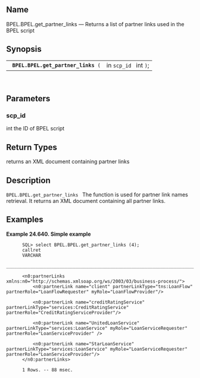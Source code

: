 <div>

<div>

</div>

<div>

## Name

BPEL.BPEL.get_partner_links — Returns a list of partner links used in
the BPEL script

</div>

<div>

## Synopsis

<div>

|                                          |                       |
|------------------------------------------|-----------------------|
| ` `**`BPEL.BPEL.get_partner_links`**` (` | in `scp_id ` int `)`; |

<div>

 

</div>

</div>

</div>

<div>

## Parameters

<div>

### scp_id

<span class="type">int </span> the ID of BPEL script

</div>

</div>

<div>

## Return Types

returns an XML document containing partner links

</div>

<div>

## Description

`BPEL.BPEL.get_partner_links ` The function is used for partner link
names retrieval. It returns an XML document containing all partner
links.

</div>

<div>

## Examples

<div>

**Example 24.640. Simple example**

<div>

``` screen
      SQL> select BPEL.BPEL.get_partner_links (4);
      callret
      VARCHAR
      _______________________________________________________________________________

      <n0:partnerLinks xmlns:n0="http://schemas.xmlsoap.org/ws/2003/03/business-process/">
          <n0:partnerLink name="client" partnerLinkType="tns:LoanFlow" partnerRole="LoanFlowRequester" myRole="LoanFlowProvider"/>

          <n0:partnerLink name="creditRatingService" partnerLinkType="services:CreditRatingService" partnerRole="CreditRatingServiceProvider"/>

          <n0:partnerLink name="UnitedLoanService" partnerLinkType="services:LoanService" myRole="LoanServiceRequester" partnerRole="LoanServiceProvider" />

          <n0:partnerLink name="StarLoanService" partnerLinkType="services:LoanService" myRole="LoanServiceRequester" partnerRole="LoanServiceProvider"/>
      </n0:partnerLinks>

      1 Rows. -- 88 msec.

      
```

</div>

</div>

  

</div>

</div>
